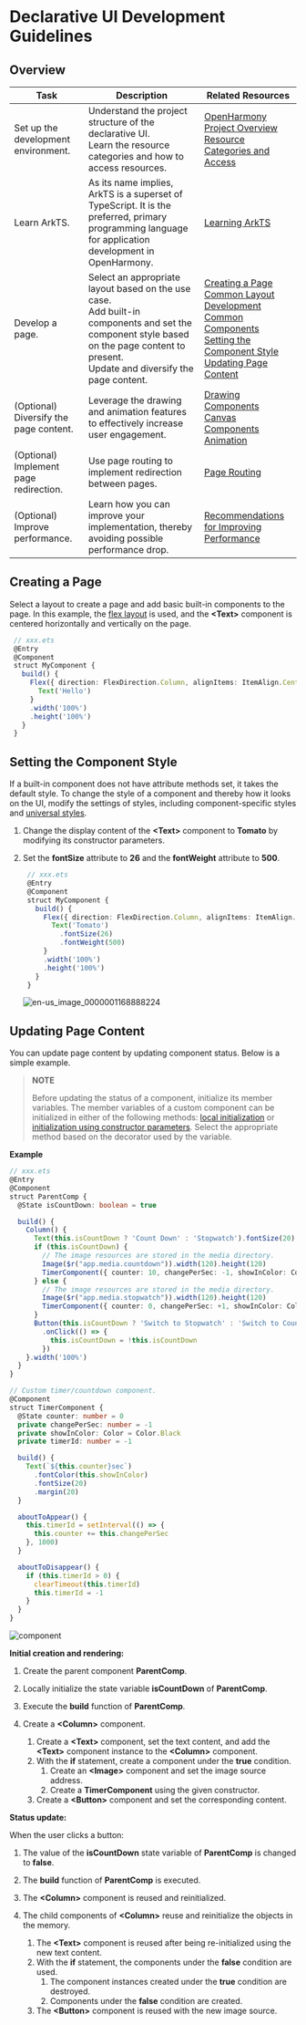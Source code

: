 # Declarative UI Development Guidelines

## Overview

| Task         | Description                                      | Related Resources                                    |
| ----------- | ---------------------------------------- | ---------------------------------------- |
| Set up the development environment.     | Understand the project structure of the declarative UI.<br>Learn the resource categories and how to access resources.             | [OpenHarmony Project Overview](https://developer.harmonyos.com/en/docs/documentation/doc-guides/ohos-project-overview-0000001218440650)<br>[Resource Categories and Access](../quick-start/resource-categories-and-access.md) |
| Learn ArkTS.  | As its name implies, ArkTS is a superset of TypeScript. It is the preferred, primary programming language for application development in OpenHarmony.| [Learning ArkTS](../quick-start/arkts-get-started.md)|
| Develop a page.       | Select an appropriate layout based on the use case.<br>Add built-in components and set the component style based on the page content to present.<br>Update and diversify the page content.| [Creating a Page](#creating-a-page)<br>          [Common Layout Development](ui-ts-layout-linear.md)<br>          [Common Components](ui-ts-components-intro.md)<br>[Setting the Component Style](#setting-the-component-styles)<br>[Updating Page Content](#updating-page-content)|
| (Optional) Diversify the page content.  | Leverage the drawing and animation features to effectively increase user engagement.                                  | [Drawing Components](../reference/arkui-ts/ts-drawing-components-circle.md)<br>[Canvas Components](../reference/arkui-ts/ts-components-canvas-canvas.md)<br>[Animation](../reference/arkui-ts/ts-animatorproperty.md)|
| (Optional) Implement page redirection.| Use page routing to implement redirection between pages.                      | [Page Routing](../reference/apis/js-apis-router.md)|
| (Optional) Improve performance.   | Learn how you can improve your implementation, thereby avoiding possible performance drop.                    | [Recommendations for Improving Performance](ui-ts-performance-improvement-recommendation.md)|

## Creating a Page

Select a layout to create a page and add basic built-in components to the page. In this example, the [flex layout](ui-ts-layout-flex.md) is used, and the **\<Text>** component is centered horizontally and vertically on the page.

   ```ts
    // xxx.ets
    @Entry
    @Component
    struct MyComponent {
      build() {
        Flex({ direction: FlexDirection.Column, alignItems: ItemAlign.Center, justifyContent: FlexAlign.Center }) {
          Text('Hello')
        }        
        .width('100%')
        .height('100%')
      }
    }
   ```

## Setting the Component Style

If a built-in component does not have attribute methods set, it takes the default style. To change the style of a component and thereby how it looks on the UI, modify the settings of styles, including component-specific styles and [universal styles](../reference/arkui-ts/ts-universal-attributes-size.md).

1. Change the display content of the **\<Text>** component to **Tomato** by modifying its constructor parameters.
2. Set the **fontSize** attribute to **26** and the **fontWeight** attribute to **500**.

   ```ts
    // xxx.ets
    @Entry
    @Component
    struct MyComponent {
      build() {
        Flex({ direction: FlexDirection.Column, alignItems: ItemAlign.Center, justifyContent: FlexAlign.Center }) {
          Text('Tomato')
            .fontSize(26)
            .fontWeight(500)
        }
        .width('100%')
        .height('100%')
      }
    }
   ```

   ![en-us_image_0000001168888224](figures/en-us_image_0000001168888224.png)

## Updating Page Content

You can update page content by updating component status. Below is a simple example.

> **NOTE**
>
> Before updating the status of a component, initialize its member variables. The member variables of a custom component can be initialized in either of the following methods: [local initialization](../quick-start/arkts-restrictions-and-extensions.md#initialization-and-restrictions-of-custom-components-member-variables) or [initialization using constructor parameters](../quick-start/arkts-restrictions-and-extensions.md#initialization-and-restrictions-of-custom-components-member-variables). Select the appropriate method based on the decorator used by the variable.

**Example**

```ts
// xxx.ets
@Entry
@Component
struct ParentComp {
  @State isCountDown: boolean = true

  build() {
    Column() {
      Text(this.isCountDown ? 'Count Down' : 'Stopwatch').fontSize(20).margin(20)
      if (this.isCountDown) {
        // The image resources are stored in the media directory.
        Image($r("app.media.countdown")).width(120).height(120)
        TimerComponent({ counter: 10, changePerSec: -1, showInColor: Color.Red })
      } else {
        // The image resources are stored in the media directory.
        Image($r("app.media.stopwatch")).width(120).height(120)
        TimerComponent({ counter: 0, changePerSec: +1, showInColor: Color.Black })
      }
      Button(this.isCountDown ? 'Switch to Stopwatch' : 'Switch to Count Down')
        .onClick(() => {
          this.isCountDown = !this.isCountDown
        })
    }.width('100%')
  }
}

// Custom timer/countdown component.
@Component
struct TimerComponent {
  @State counter: number = 0
  private changePerSec: number = -1
  private showInColor: Color = Color.Black
  private timerId: number = -1

  build() {
    Text(`${this.counter}sec`)
      .fontColor(this.showInColor)
      .fontSize(20)
      .margin(20)
  }

  aboutToAppear() {
    this.timerId = setInterval(() => {
      this.counter += this.changePerSec
    }, 1000)
  }

  aboutToDisappear() {
    if (this.timerId > 0) {
      clearTimeout(this.timerId)
      this.timerId = -1
    }
  }
}
```

![component](figures/component.gif)

**Initial creation and rendering:**

1. Create the parent component **ParentComp**.

2. Locally initialize the state variable **isCountDown** of **ParentComp**.

3. Execute the **build** function of **ParentComp**.

4. Create a **\<Column>** component.
   1. Create a **\<Text>** component, set the text content, and add the **\<Text>** component instance to the **\<Column>** component.
   2. With the **if** statement, create a component under the **true** condition.
       1. Create an **\<Image>** component and set the image source address.
       2. Create a **TimerComponent** using the given constructor.
   3. Create a **\<Button>** component and set the corresponding content.

**Status update:**

When the user clicks a button:

1. The value of the **isCountDown** state variable of **ParentComp** is changed to **false**.

2. The **build** function of **ParentComp** is executed.

3. The **\<Column>** component is reused and reinitialized.

4. The child components of **\<Column>** reuse and reinitialize the objects in the memory.
   1. The **\<Text>** component is reused after being re-initialized using the new text content.
   2. With the **if** statement, the components under the **false** condition are used.
       1. The component instances created under the **true** condition are destroyed.
       2. Components under the **false** condition are created.
   3. The **\<Button>** component is reused with the new image source.

